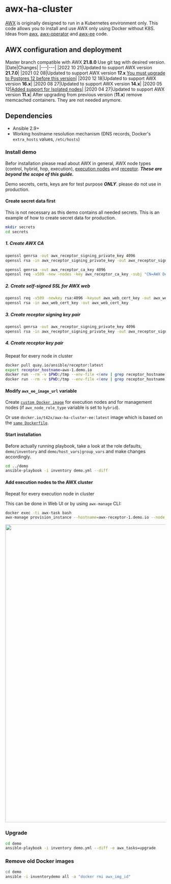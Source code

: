 # awx-ha-cluster

[AWX](https://github.com/ansible/awx) is originally designed to run in a Kubernetes environment only. This code allows you to install and use AWX only using Docker without K8S.
Ideas from [awx](https://github.com/ansible/awx), [awx-operator](https://github.com/ansible/awx-operator) and [awx-ee](https://github.com/ansible/awx-ee) code.

## AWX configuration and deployment

Master branch compatible with AWX __21.8.0__ Use git tag with desired version.
|Date|Changes|
|---|---|
|2022 10 21|Updated to support AWX version __21.7.0__|
|2021 02 08|Updated to support AWX version __17.x__ [You must upgrade to Postgres 12 before this version](/POSTGRES-11-to-12.md)|
|2020 12 18|Updated to support AWX version __16.x__|
|2020 08 27|Updated to support AWX version __14.x__|
|2020 05 12|[Added support for Isolated nodes](/ISOLATED.md)|
|2020 04 27|Updated to support AWX version __11.x__|
After upgrading from previous version (__11.x__) remove memcached containers. They are not needed anymore.

## Dependencies

- Ansible 2.9+
- Working hostname resolution mechanism (DNS records, Docker's `extra_hosts` values, `/etc/hosts`)

### Install demo

Befor installation please read about AWX in general, AWX node types (control, hybrid, hop, execution), [execution nodes](https://github.com/ansible/awx/blob/devel/docs/execution_nodes.md)
and [receptor](https://github.com/ansible/receptor). ***These are beyond the scope of this guide.***

Demo secrets, certs, keys are for test purpose ***ONLY***. please do not use in production.

#### Create secret data first

This is not necessary as this demo contains all needed secrets. This is an example of how to create secret data for production.

```bash
mkdir secrets
cd secrets
```

##### 1. Create AWX CA

```bash
openssl genrsa -out awx_receptor_signing_private_key 4096
openssl rsa -in awx_receptor_signing_private_key -out awx_receptor_signing_public_key -outform PEM -pubout

openssl genrsa -out awx_receptor_ca_key 4096
openssl req -x509 -new -nodes -key awx_receptor_ca_key -subj "CN=AWX Demo Receptor Root CA" -sha256 -days 3650 -out awx_receptor_ca_crt
```

##### 2. Create self-signed SSL for AWX web

```bash
openssl req -x509 -newkey rsa:4096 -keyout awx_web_cert_key -out awx_web_cert_crt -sha256 -days 365
openssl rsa -in awx_web_cert_key -out awx_web_cert_key
```

##### 3. Create receptor signing key pair

```bash
openssl genrsa -out awx_receptor_signing_private_key 4096
openssl rsa -in awx_receptor_signing_private_key -out awx_receptor_signing_public_key -outform PEM -pubout
```

##### 4. Create receptor key pair

Repeat for every node in cluster

```bash
docker pull quay.io/ansible/receptor:latest
export receptor_hostname=awx-1.demo.io
docker run --rm -v $PWD:/tmp --env-file <(env | grep receptor_hostname) quay.io/ansible/receptor:latest receptor --cert-makereq bits=2048 commonname=$receptor_hostname dnsname=$receptor_hostname nodeid=$receptor_hostname outreq=/tmp/$receptor_hostname.req outkey=/tmp/$receptor_hostname.key
docker run --rm -v $PWD:/tmp --env-file <(env | grep receptor_hostname) quay.io/ansible/receptor:latest receptor --cert-signreq req=/tmp/$receptor_hostname.req cacert=/tmp/awx_receptor_ca_crt cakey=/tmp/awx_receptor_ca_key notbefore=$(date --iso-8601=seconds) notafter=$(date --date="+2 years" --iso-8601=seconds) outcert=/tmp/$receptor_hostname.crt verify=yes
```

#### Modify `awx_ee_image_url` variable

Create [`custom Docker image`](./docker/Dockerfile.awx-ee) for execution nodes and for management nodes (if `awx_node_role_type` variable is set to `hybrid`).

Or use `docker.io/t42x/awx-ha-cluster-ee:latest` image which is based on the [`same Dockerfile`](./docker/Dockerfile.awx-ee).

#### Start installation

Before actually running playbook, take a look at the role defaults, `demo/inventory` and `demo/host_vars|group_vars` and make changes accordingly.

```bash
cd ../demo
ansible-playbook -i inventory demo.yml --diff
```

#### Add execution nodes to the AWX cluster

Repeat for every execution node in cluster

This can be done in Web UI or by using `awx-manage` CLI:

```bash
docker exec -ti awx-task bash
awx-manage provision_instance --hostname=awx-receptor-1.demo.io --node_type=execution
```

<img width="936" src="https://user-images.githubusercontent.com/18698204/197206815-92c8440d-e90b-4ef9-a2d7-39304b6af9a0.png">


### Upgrade

```bash
cd demo
ansible-playbook -i inventory demo.yml --diff -e awx_tasks=upgrade
```

### Remove old Docker images

```bash
cd demo
ansible -i inventorydemo all -a "docker rmi awx_img_id"
```
